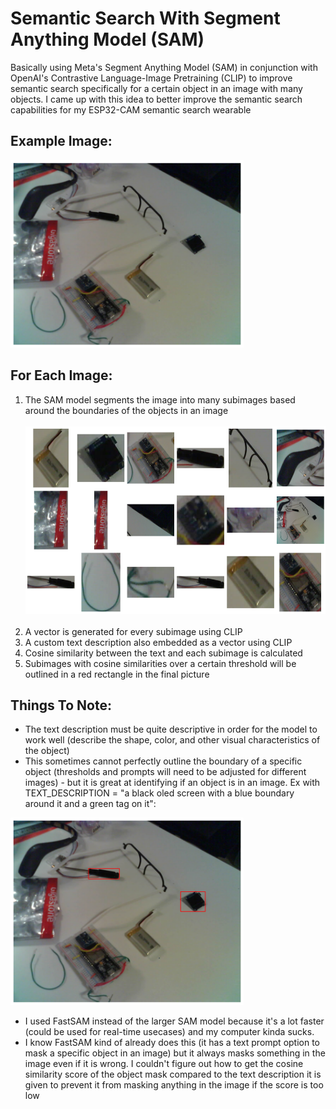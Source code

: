 # Semantic Search With Segment Anything Model (SAM)

Basically using Meta's Segment Anything Model (SAM) in conjunction with OpenAI's Contrastive Language-Image Pretraining (CLIP) to improve semantic search specifically for a certain object in an image with many objects. I came up with this idea to better improve the semantic search capabilities for my ESP32-CAM semantic search wearable

## Example Image:
<img src="https://github.com/xanderchinxyz/Semantic-Search-with-SAM/blob/main/assets/example_image.png" height="300"></img>

## For Each Image:
1. The SAM model segments the image into many subimages based around the boundaries of the objects in an image
<br></br>
<img src="https://github.com/xanderchinxyz/Semantic-Search-with-SAM/blob/main/assets/segmented_images.png" height="300"></img>
<br></br>
3. A vector is generated for every subimage using CLIP
4. A custom text description also embedded as a vector using CLIP
5. Cosine similarity between the text and each subimage is calculated
6. Subimages with cosine similarities over a certain threshold will be outlined in a red rectangle in the final picture

## Things To Note:
- The text description must be quite descriptive in order for the model to work well (describe the shape, color, and other visual characteristics of the object)
- This sometimes cannot perfectly outline the boundary of a specific object (thresholds and prompts will need to be adjusted for different images) - but it is great at identifying if an object is in an image.
Ex with TEXT_DESCRIPTION = "a black oled screen with a blue boundary around it and a green tag on it":

<img src="https://github.com/xanderchinxyz/Semantic-Search-with-SAM/blob/main/assets/dual_outlines.png" height="300"></img>

- I used FastSAM instead of the larger SAM model because it's a lot faster (could be used for real-time usecases) and my computer kinda sucks.
- I know FastSAM kind of already does this (it has a text prompt option to mask a specific object in an image) but it always masks something in the image even if it is wrong. I couldn't figure out how to get the cosine similarity score of the object mask compared to the text description it is given to prevent it from masking anything in the image if the score is too low
